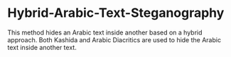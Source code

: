 # Hybrid-Arabic-Text-Steganography
This method hides an Arabic text inside another based on a hybrid approach. Both Kashida and Arabic Diacritics are used to hide the Arabic text inside another text.
